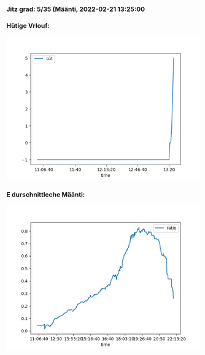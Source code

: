 ### Jitz grad: 5/35 (Määnti, 2022-02-21 13:25:00

### Hütige Vrlouf:
![Graph](Today.png)

### E durschnittleche Määnti:
![Graph](Määnti.png)
